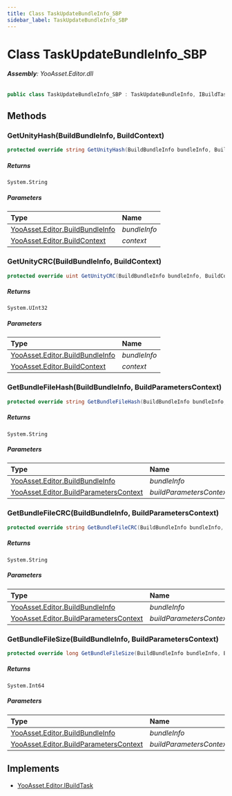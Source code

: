 ```yaml
---
title: Class TaskUpdateBundleInfo_SBP
sidebar_label: TaskUpdateBundleInfo_SBP
---
```

# Class TaskUpdateBundleInfo_SBP


###### **Assembly**: YooAsset.Editor.dll

```csharp title="Declaration"
public class TaskUpdateBundleInfo_SBP : TaskUpdateBundleInfo, IBuildTask
```
## Methods
### GetUnityHash(BuildBundleInfo, BuildContext)


```csharp title="Declaration"
protected override string GetUnityHash(BuildBundleInfo bundleInfo, BuildContext context)
```

##### Returns

`System.String`

##### Parameters

| Type | Name |
|:--- |:--- |
| [YooAsset.Editor.BuildBundleInfo](../YooAsset.Editor/BuildBundleInfo.md) | *bundleInfo* |
| [YooAsset.Editor.BuildContext](../YooAsset.Editor/BuildContext.md) | *context* |

### GetUnityCRC(BuildBundleInfo, BuildContext)


```csharp title="Declaration"
protected override uint GetUnityCRC(BuildBundleInfo bundleInfo, BuildContext context)
```

##### Returns

`System.UInt32`

##### Parameters

| Type | Name |
|:--- |:--- |
| [YooAsset.Editor.BuildBundleInfo](../YooAsset.Editor/BuildBundleInfo.md) | *bundleInfo* |
| [YooAsset.Editor.BuildContext](../YooAsset.Editor/BuildContext.md) | *context* |

### GetBundleFileHash(BuildBundleInfo, BuildParametersContext)


```csharp title="Declaration"
protected override string GetBundleFileHash(BuildBundleInfo bundleInfo, BuildParametersContext buildParametersContext)
```

##### Returns

`System.String`

##### Parameters

| Type | Name |
|:--- |:--- |
| [YooAsset.Editor.BuildBundleInfo](../YooAsset.Editor/BuildBundleInfo.md) | *bundleInfo* |
| [YooAsset.Editor.BuildParametersContext](../YooAsset.Editor/BuildParametersContext.md) | *buildParametersContext* |

### GetBundleFileCRC(BuildBundleInfo, BuildParametersContext)


```csharp title="Declaration"
protected override string GetBundleFileCRC(BuildBundleInfo bundleInfo, BuildParametersContext buildParametersContext)
```

##### Returns

`System.String`

##### Parameters

| Type | Name |
|:--- |:--- |
| [YooAsset.Editor.BuildBundleInfo](../YooAsset.Editor/BuildBundleInfo.md) | *bundleInfo* |
| [YooAsset.Editor.BuildParametersContext](../YooAsset.Editor/BuildParametersContext.md) | *buildParametersContext* |

### GetBundleFileSize(BuildBundleInfo, BuildParametersContext)


```csharp title="Declaration"
protected override long GetBundleFileSize(BuildBundleInfo bundleInfo, BuildParametersContext buildParametersContext)
```

##### Returns

`System.Int64`

##### Parameters

| Type | Name |
|:--- |:--- |
| [YooAsset.Editor.BuildBundleInfo](../YooAsset.Editor/BuildBundleInfo.md) | *bundleInfo* |
| [YooAsset.Editor.BuildParametersContext](../YooAsset.Editor/BuildParametersContext.md) | *buildParametersContext* |


## Implements

* [YooAsset.Editor.IBuildTask](../YooAsset.Editor/IBuildTask.md)
